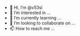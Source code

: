 - 👋 Hi, I’m @v53sl
- 👀 I’m interested in ...
- 🌱 I’m currently learning ...
- 💞️ I’m looking to collaborate on ...
- 📫 How to reach me ...

<!---
v53sl/v53sl is a ✨ special ✨ repository because its `README.md` (this file) appears on your GitHub profile.
You can click the Preview link to take a look at your changes.
--->
